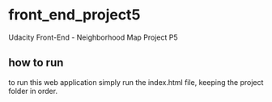 # front_end_project5
Udacity Front-End - Neighborhood Map Project P5
## how to run
to run this web application simply run the index.html file, keeping the project folder in order.

